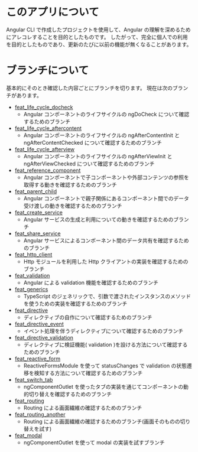 # このアプリについて

Angular CLI で作成したプロジェクトを使用して、Angular の理解を深めるためにアレコレすることを目的としたものです。
したがって、完全に個人での利用を目的としたものであり、更新のたびに以前の機能が無くなることがあります。

# ブランチについて
基本的にそのとき確認した内容ごとにブランチを切ります。
現在は次のブランチがあります。

* [feat_life_cycle_docheck](https://github.com/ksh-fthr/angular-work/tree/feat_life_cycle_docheck)
  * Angular コンポーネントのライフサイクルの ngDoCheck について確認するためのブランチ
* [feat_life_cycle_aftercontent](https://github.com/ksh-fthr/angular-work/tree/feat_life_cycle_aftercontent)
  * Angular コンポーネントのライフサイクルの ngAfterContentInit と ngAfterContentChecked について確認するためのブランチ
* [feat_life_cycle_afterview](https://github.com/ksh-fthr/angular-work/tree/feat_life_cycle_afterview)
  * Angular コンポーネントのライフサイクルの ngAfterViewInit と ngAfterViewChecked について確認するためのブランチ
* [feat_reference_component](https://github.com/ksh-fthr/angular-work/tree/feat_reference_component)
  * Angular コンポーネントで子コンポーネントや外部コンテンツの参照を取得する動きを確認するためのブランチ
* [feat_parent_child](https://github.com/ksh-fthr/angular-work/tree/feat_parent_child)
  * Angular コンポーネントで親子関係にあるコンポーネント間でのデータ受け渡しの動きを確認するためのブランチ
* [feat_create_service](https://github.com/ksh-fthr/angular-work/tree/feat_create_service)
  * Angular サービスの生成と利用についての動きを確認するためのブランチ
* [feat_share_service](https://github.com/ksh-fthr/angular-work/tree/feat_share_service)
  * Angular サービスによるコンポーネント間のデータ共有を確認するためのブランチ
* [feat_http_client](https://github.com/ksh-fthr/angular-work/tree/feat_http_client)
  * Http モジュールを利用した Http クライアントの実装を確認するためのブランチ
* [feat_validation](https://github.com/ksh-fthr/angular-work/tree/feat_validation)
  * Angular による validation 機能を確認するためのブランチ
* [feat_generics](https://github.com/ksh-fthr/angular-work/tree/feat_generics)
  * TypeScript のジェネリックで、引数で渡されたインスタンスのメソッドを使うための実装を確認するためのブランチ
* [feat_directive](https://github.com/ksh-fthr/angular-work/tree/feat_directive)
  * ディレクティブの自作について確認するためのブランチ
* [feat_directive_event](https://github.com/ksh-fthr/angular-work/tree/feat_directive_event)
  * イベント処理を伴うディレクティブについて確認するためのブランチ
* [feat_directive_validation](https://github.com/ksh-fthr/angular-work/tree/feat_directive_validation)
  * ディレクティブに検証機能( validation )を設ける方法について確認するためのブランチ
* [feat_reactive_form](https://github.com/ksh-fthr/angular-work/tree/feat_reactive_form)
  * ReactiveFormsModule を使って statusChanges で validation の状態遷移を検知する方法について確認するためのブランチ
* [feat_switch_tab](https://github.com/ksh-fthr/angular-work/tree/feat_switch_tab)
  * ngComponentOutlet を使ったタブの実装を通じてコンポーネントの動的切り替えを確認するためのブランチ
* [feat_routing](https://github.com/ksh-fthr/angular-work/tree/feat_routing)
  * Routing による画面繊維の確認するためのブランチ
* [feat_routing_another](https://github.com/ksh-fthr/angular-work/tree/feat_routing_another)
  * Routing による画面繊維の確認するためのブランチ(画面そのものの切り替えを試す)
* [feat_modal](https://github.com/ksh-fthr/angular-work/tree/feat_modal)
  * ngComponentOutlet を使って modal の実装を試すブランチ
